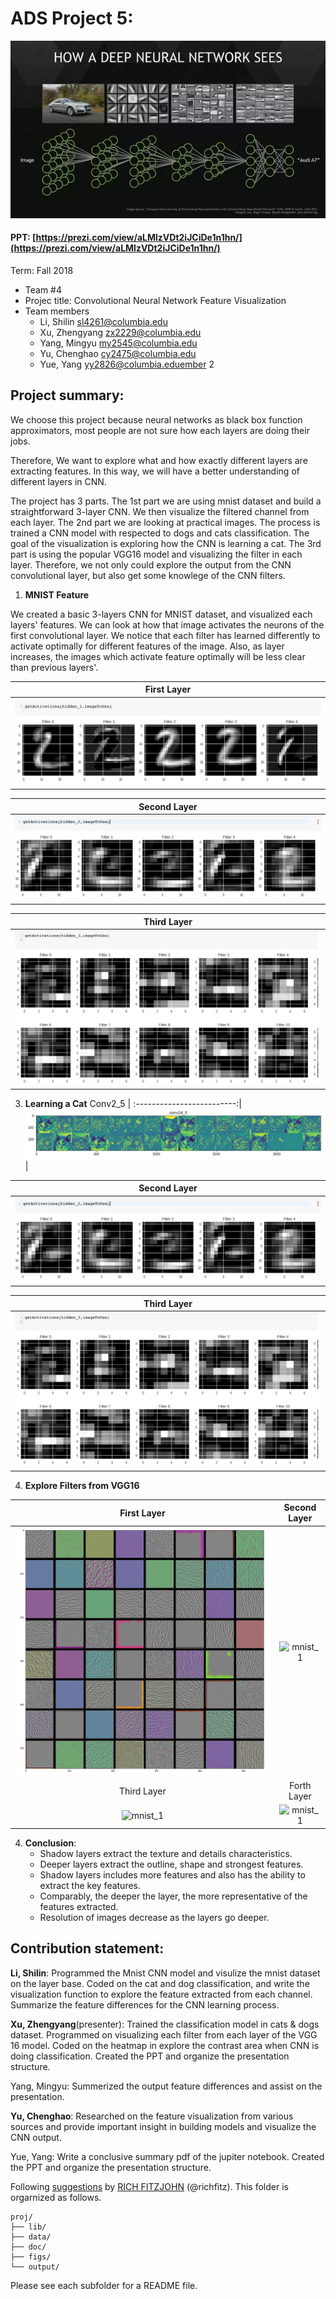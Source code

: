 # ADS Project 5: 

![img](figs/cnn_filters.png)

#### PPT: [https://prezi.com/view/aLMlzVDt2iJCiDe1n1hn/](https://prezi.com/view/aLMlzVDt2iJCiDe1n1hn/)

Term: Fall 2018

+ Team #4
+ Projec title: Convolutional Neural Network Feature Visualization
+ Team members
	+ Li, Shilin sl4261@columbia.edu
	+ Xu, Zhengyang zx2229@columbia.edu
	+ Yang, Mingyu my2545@columbia.edu
	+ Yu, Chenghao cy2475@columbia.edu
	+ Yue, Yang yy2826@columbia.eduember 2
	
## Project summary:

We choose this project because neural networks as black box function approximators, most people are not sure how each layers are doing their jobs. 

Therefore, We want to explore what and how exactly different layers are extracting features. In this way, we will have a better understanding of different layers in CNN. 

The project has 3 parts. The 1st part we are using mnist dataset and build a straightforward 3-layer CNN. We then visualize the filtered channel from each layer. The 2nd part we are looking at practical images. The process is trained a CNN model with respected to dogs and cats classification. The goal of the visualization is exploring how the CNN is learning a cat. The 3rd part is using the popular VGG16 model and visualizing the filter in each layer. Therefore, we not only could explore the output from the CNN convolutional layer, but also get some knowlege of the CNN filters.

1. **MNIST Feature**

We created a basic 3-layers CNN for MNIST dataset, and visualized each layers' features. We can look at how that image activates the neurons of the first convolutional layer. We notice that each filter has learned differently to activate optimally for different features of the image. Also, as layer increases, the images which activate feature optimally will be less clear than previous layers'.


First Layer |
:-------------------------:|
![mnist_2](figs/layer1.png)|

Second Layer|
:-------------------------:|
![mnist_3](figs/layer2.png)|

Third Layer|
:-------------------------:|
![mnist_4](figs/layer3.png)|

3. **Learning a Cat**
Conv2_5 |
:-------------------------:|
![mnist_2](figs/conv2d_5.png)|

Second Layer|
:-------------------------:|
![mnist_3](figs/layer2.png)|

Third Layer|
:-------------------------:|
![mnist_4](figs/layer3.png)|



4. **Explore Filters from VGG16**

First Layer             |  Second Layer
:-------------------------:|:-------------------------:
![mnist_1](figs/cat_layer1.png)  |  ![mnist_1](figs/cat_layer2.png)
Third Layer             |  Forth Layer
![mnist_1](figs/cat_layer3.png)  | ![mnist_1](figs/cat_layer4.png)



4. **Conclusion**:
	+ Shadow layers extract the texture and details characteristics.
	+ Deeper layers extract the outline, shape and strongest features.
	+ Shadow layers includes more features and also has the ability to extract the key features.
	+ Comparably, the deeper the layer, the more representative of the features extracted.
	+ Resolution of images decrease as the layers go deeper.


## Contribution statement:  

**Li, Shilin**: Programmed the Mnist CNN model and visulize the mnist dataset on the layer base. Coded on the cat and dog classification, and write the visualization function to explore the feature extracted from each channel. Summarize the feature differences for the CNN learning process.

**Xu, Zhengyang**(presenter): Trained the classification model in cats & dogs dataset. Programmed on visualizing each filter from each layer of the VGG 16 model. Coded on the heatmap in explore the contrast area when CNN is doing classification. Created the PPT and organize the presentation structure.

Yang, Mingyu: Summerized the output feature differences and assist on the presentation.

**Yu, Chenghao**: Researched on the feature visualization from various sources and provide important insight in building models and visualize the CNN output.

Yue, Yang: Write a conclusive summary pdf of the jupiter notebook. Created the PPT and organize the presentation structure.

Following [suggestions](http://nicercode.github.io/blog/2013-04-05-projects/) by [RICH FITZJOHN](http://nicercode.github.io/about/#Team) (@richfitz). This folder is orgarnized as follows.

```
proj/
├── lib/
├── data/
├── doc/
├── figs/
└── output/
```

Please see each subfolder for a README file.
